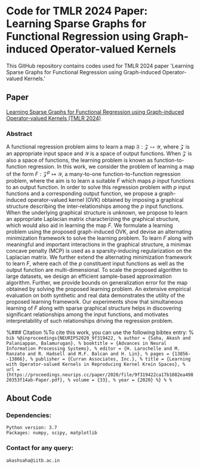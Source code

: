 # Code for TMLR 2024 Paper: Learning Sparse Graphs for Functional Regression using Graph-induced Operator-valued Kernels
This GitHub repository contains codes used for TMLR 2024 paper 'Learning Sparse Graphs for Functional Regression using Graph-induced Operator-valued Kernels.'

## Paper
[Learning Sparse Graphs for Functional Regression using Graph-induced Operator-valued Kernels (TMLR 2024)]()

### Abstract
  A functional regression problem aims to learn a map $\mathfrak{F}:\mathcal{Z}\mapsto\mathcal{Y}$, where $\mathcal{Z}$ is an appropriate input space and  $\mathcal{Y}$ is a space of output functions. When $\mathcal{Z}$ is also a space of functions, the learning problem is known as function-to-function regression. In this work, we consider the problem of learning a map of the form ${F}:{\mathcal{Z}}^p\mapsto\mathcal{Y}$, a many-to-one function-to-function regression problem, where the aim is to learn a suitable $F$ which maps $p$ input functions to an output function.  In order to solve this regression problem with $p$ input functions and a corresponding output function, we propose a graph-induced operator-valued kernel (OVK) obtained by imposing a graphical structure describing the inter-relationships among the $p$ input functions. When the underlying graphical structure is unknown, we propose to learn an appropriate Laplacian matrix characterizing the graphical structure, which would also aid in learning the map $F$. We formulate a learning problem using the proposed graph-induced OVK, and devise an alternating minimization framework to solve the learning problem. To learn $F$ along with meaningful and important interactions in the graphical structure, a minimax concave penalty (MCP) is used as a sparsity-inducing regularization on the Laplacian matrix. We further extend the alternating minimization framework to learn $F$, where each of the $p$ constituent input functions as well as the output function are multi-dimensional. To scale the proposed algorithm to large datasets, we design an efficient sample-based approximation algorithm. Further, we provide bounds on generalization error for the map obtained by solving the proposed learning problem. An extensive empirical evaluation on both synthetic and real data demonstrates the utility of the proposed learning framework. Our experiments show that simultaneous learning of $F$ along with sparse graphical structure helps in discovering significant relationships among the input functions, and motivates interpretability of such relationships driving the regression problem.

%### Citation
%To cite this work, you can use the following bibtex entry:
% ```bib
%@inproceedings{NEURIPS2020_9f319422,
% author = {Saha, Akash and Palaniappan, Balamurugan},
% booktitle = {Advances in Neural Information Processing Systems},
% editor = {H. Larochelle and M. Ranzato and R. Hadsell and M.F. Balcan and H. Lin},
% pages = {13856--13866},
% publisher = {Curran Associates, Inc.},
% title = {Learning with Operator-valued Kernels in Reproducing Kernel Krein Spaces},
% url = {https://proceedings.neurips.cc/paper/2020/file/9f319422ca17b1082ea49820353f14ab-Paper.pdf},
% volume = {33},
% year = {2020}
%}
%
%```

## About Code

### Dependencies:
    Python version: 3.7
    Packages: numpy, scipy, matplotlib

### Contact for any query:
    akashsaha@iitb.ac.in
